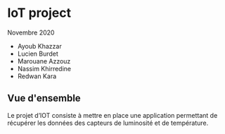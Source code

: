 # IoT project

Novembre 2020

* Ayoub Khazzar
* Lucien Burdet
* Marouane Azzouz
* Nassim Khirredine
* Redwan Kara

## Vue d'ensemble
Le projet d’IOT consiste à mettre en place une application permettant de récupérer les données des capteurs de luminosité et de température.